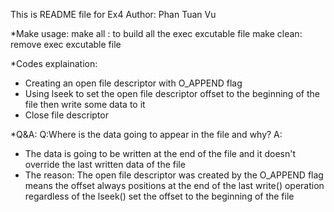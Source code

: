 This is README file for Ex4
Author: Phan Tuan Vu

*Make usage:
make all : to build all the exec excutable file
make clean: remove exec excutable file

*Codes explaination:
- Creating an open file descriptor with O_APPEND flag 
- Using lseek to set the open file descriptor 
  offset to the beginning of the file then write some data to it
- Close file descriptor 

*Q&A:
Q:Where is the data going to appear in the file and why?
A:
- The data is going to be written at the end of the file and 
it doesn't override the last written data of the file
- The reason:
    The open file descriptor was created by the O_APPEND flag means the 
    offset always positions at the end of the last write() operation 
    regardless of the lseek() set the offset to the beginning 
    of the file
